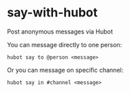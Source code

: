 # say-with-hubot
Post anonymous messages via Hubot

You can message directly to one person:

`hubot say to @person <message>`

Or you can message on specific channel:

`hubot say in #channel <message>`
